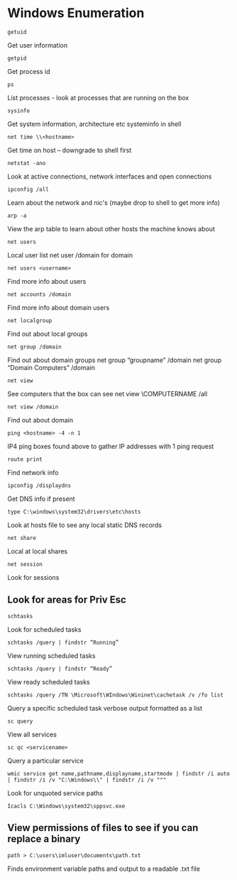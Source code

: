 # Windows Enumeration

```getuid```

Get user information

```getpid```

Get process id

```ps```

List processes - look at processes that are running on the box

```sysinfo```

Get system information, architecture etc systeminfo in shell

```net time \\<hostname>```

Get time on host – downgrade to shell first

```netstat -ano```

Look at active connections, network interfaces and open connections

```ipconfig /all```

Learn about the network and nic's (maybe drop to shell to get more info)

```arp -a```

View the arp table to learn about other hosts the machine knows about

```net users```

Local user list net user /domain for domain

```net users <username>```

Find more info about users

```net accounts /domain```

Find more info about domain users

```net localgroup```

Find out about local groups

```net group /domain```

Find out about domain groups 
net group “groupname” /domain
net group “Domain Computers” /domain

```net view```

See computers that the box can see 
net view \\COMPUTERNAME /all 

```net view /domain```

Find out about domain

```ping <hostname> -4 -n 1```

IP4 ping boxes found above to gather IP addresses with 1 ping request

```route print```

Find network info

```ipconfig /displaydns```

Get DNS info if present

```type C:\windows\system32\drivers\etc\hosts```

Look at hosts file to see any local static DNS records

```net share```

Local at local shares

```net session```

Look for sessions

## Look for areas for Priv Esc

 
```schtasks```

Look for scheduled tasks

```schtasks /query | findstr “Running”```

View running scheduled tasks

```schtasks /query | findstr “Ready”```

View ready scheduled tasks

```schtasks /query /TN \Microsoft\WIndows\Wininet\cachetask /v /fo list```

Query a specific scheduled task verbose output formatted as a list

```sc query```

View all services

```sc qc <servicename>```

Query a particular service

```wmic service get name,pathname,displayname,startmode | findstr /i auto | findstr /i /v "C:\Windows\\" | findstr /i /v """ ```

Look for unquoted service paths

```Icacls C:\Windows\system32\sppsvc.exe```

## View permissions of files to see if you can replace a binary 

```path > C:\users\imluser\documents\path.txt```

Finds environment variable paths and output to a readable .txt file
